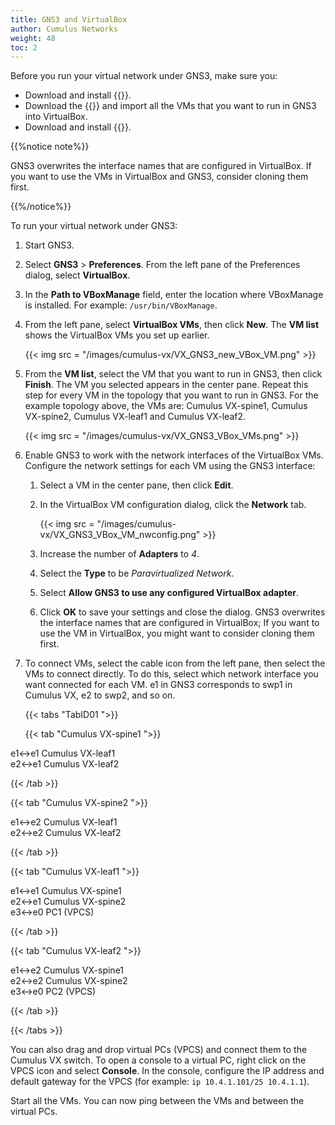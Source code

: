```yaml
---
title: GNS3 and VirtualBox
author: Cumulus Networks
weight: 48
toc: 2
---
```

Before you run your virtual network under GNS3, make sure you:

- Download and install {{<exlink url="https://www.virtualbox.org" text="VirtualBox">}}.
- Download the {{<exlink url="https://cumulusnetworks.com/cumulus-vx/download/" text="VirtualBox OVA image">}} and import all the VMs that you want to run in GNS3 into VirtualBox.
- Download and install {{<exlink url="https://www.gns3.com/software" text="GNS3">}}.

{{%notice note%}}

GNS3 overwrites the interface names that are configured in VirtualBox. If you want to use the VMs in VirtualBox and GNS3, consider cloning them first.

{{%/notice%}}

To run your virtual network under GNS3:

1. Start GNS3.
2. Select **GNS3** \> **Preferences**. From the left pane of the Preferences dialog, select **VirtualBox**.
3. In the **Path to VBoxManage** field, enter the location where VBoxManage is installed. For example: `/usr/bin/VBoxManage`.
4. From the left pane, select **VirtualBox VMs**, then click **New**. The **VM list** shows the VirtualBox VMs you set up earlier.

    {{< img src = "/images/cumulus-vx/VX_GNS3_new_VBox_VM.png" >}}

5. From the **VM list**, select the VM that you want to run in GNS3, then click **Finish**. The VM you selected appears in the center pane. Repeat this step for every VM in the topology that you want to run in GNS3. For the example topology above, the VMs are: Cumulus VX-spine1, Cumulus VX-spine2, Cumulus VX-leaf1 and Cumulus VX-leaf2.

    {{< img src = "/images/cumulus-vx/VX_GNS3_VBox_VMs.png" >}}

6. Enable GNS3 to work with the network interfaces of the VirtualBox VMs. Configure the network settings for each VM using the GNS3 interface:

   1. Select a VM in the center pane, then click **Edit**.

   2. In the VirtualBox VM configuration dialog, click the **Network** tab.

      {{< img src = "/images/cumulus-vx/VX_GNS3_VBox_VM_nwconfig.png" >}}

   3. Increase the number of **Adapters** to *4*.
   4. Select the **Type** to be *Paravirtualized Network*.
   5. Select **Allow GNS3 to use any configured VirtualBox adapter**.
   6. Click **OK** to save your settings and close the dialog. GNS3 overwrites the interface names that are configured in VirtualBox; If you want to use the VM in VirtualBox, you might want to consider cloning them first.

7. To connect VMs, select the cable icon from the left pane, then select the VMs to connect directly. To do this, select which network interface you want connected for each VM. e1 in GNS3 corresponds to swp1 in Cumulus VX, e2 to swp2, and so on.

   {{< tabs "TabID01 ">}}

   {{< tab "Cumulus VX-spine1 ">}}

e1<->e1 Cumulus VX-leaf1  
e2<->e1 Cumulus VX-leaf2

   {{< /tab >}}

   {{< tab "Cumulus VX-spine2 ">}}

e1<->e2 Cumulus VX-leaf1  
e2<->e2 Cumulus VX-leaf2

   {{< /tab >}}

   {{< tab "Cumulus VX-leaf1 ">}}

e1<->e1 Cumulus VX-spine1  
e2<->e1 Cumulus VX-spine2  
e3<->e0 PC1 (VPCS)

   {{< /tab >}}

   {{< tab "Cumulus VX-leaf2 ">}}

e1<->e2 Cumulus VX-spine1  
e2<->e2 Cumulus VX-spine2  
e3<->e0 PC2 (VPCS)

   {{< /tab >}}

   {{< /tabs >}}

   You can also drag and drop virtual PCs (VPCS) and connect them to the Cumulus VX switch. To open a console to a virtual PC, right click on the VPCS icon and select **Console**. In the console, configure the IP address and default gateway for the VPCS (for example: `ip 10.4.1.101/25 10.4.1.1`).

   Start all the VMs. You can now ping between the VMs and between the virtual PCs.
